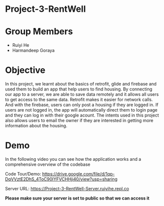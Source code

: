 # Project-3-RentWell

# Group Members

* Ruiyi He
* Harmandeep Goraya

# Objective

In this project, we learnt about the basics of retrofit, glide and firebase and used them to build an app that help users to find housing. By connecting our app to a server, we are able to save data remotely and it allows all users to get access to the same data. Retrofit makes it easier for network calls. And with the firebase, users can only post a housing if they are logged in. If users are not logged in, the app will automatically direct them to login page and they can log in with their google acount. The intents used in this project also allows users to email the owner if they are interested in getting more information about the housing. 

# Demo

In the following video you can see how the application works and a comprehensive overview of the codebase

Code Tour/Demo: https://drive.google.com/file/d/1qp-DqVVztE2DhS_4ToC90IYFVCHHji40/view?usp=sharing

Server URL: https://Project-3-RentWell-Server.ruiyihe.repl.co

**Please make sure your server is set to public so that we can access it**
